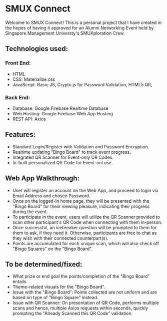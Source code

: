 # SMUX Connect
Welcome to SMUX Connect!
This is a personal project that I have created in the hopes of having it approved for an Alumni Networking Event held by Singapore Management Universty's SMUXploration Crew.

## Technologies used:
### Front End:
- HTML
- CSS: Materialize.css
- JavaScript: Basic JS, Crypto.js for Password Validation, HTML5 QR, 
### Back End:
- Database: Google Firebase Realtime Database
- Web Hosting: Google Firebase Web App Hosting
- REST API: Axios

## Features:
- Standard Login/Register with Validation and Password Encryption.
- Realtime updating "Bingo Board" to track event progress.
- Integrated QR Scanner for Event-only QR Codes.
- In-built personalized QR Code for Event-onl use.

## Web App Walkthrough:
- User will register an account on the Web App, and proceed to login via Email Address and chosen Password.
- Once on the logged-in home page, they will be presented with the "Bingo Board" for theiir viewing pleasure, indicating their progress during the event.
- To participate in the event, users will utilize the QR Scanner provided to scan other participant's QR Code when connecting with them in-person.
- Once successful, an icebreaker question will be prompted to them for them to ask, if they need it. Otherwise, participants are free to chat as they wish with their connected counterpart(s).
- Points are accumulated for each unique scan, which will also check off "Bingo Squares" on the "Bingo Board".

## To be determined/fixed:
- What prize or end goal the points/completion of the "Bingo Board" entails.
- Theme-related visuals for the "Bingo Board".
- Issue with the "Bingo Board": Points collected are not uniform and are based on type of "Bingo Square" instead.
- Issue with QR Scanner: On presentation of QR Code, performs multiple scans and hence, multiple Axios requests within seconds, quickly prompting the "Already Scanned this QR Code" validation.